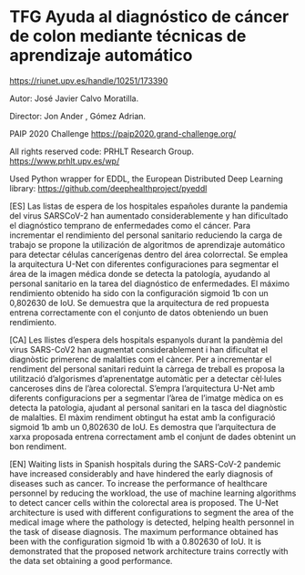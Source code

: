 # TFG Ayuda al diagnóstico de cáncer de colon mediante técnicas de aprendizaje automático
https://riunet.upv.es/handle/10251/173390

Autor: José Javier Calvo Moratilla.

Director:  Jon Ander , Gómez Adrian. 

PAIP 2020 Challenge
https://paip2020.grand-challenge.org/

All rights reserved code: PRHLT Research Group.
https://www.prhlt.upv.es/wp/

Used Python wrapper for EDDL, the European Distributed Deep Learning library:
https://github.com/deephealthproject/pyeddl

[ES] Las listas de espera de los hospitales españoles durante la pandemia del virus SARSCoV-2 han aumentado considerablemente y han dificultado el diagnóstico temprano de enfermedades como el cáncer. Para incrementar el rendimiento del personal sanitario reduciendo la carga de trabajo se propone la utilización de algoritmos de aprendizaje automático para detectar células cancerígenas dentro del área colorrectal. Se emplea la arquitectura U-Net con diferentes configuraciones para segmentar el área de la imagen médica donde se detecta la patología, ayudando al personal sanitario en la tarea del diagnóstico de enfermedades. El máximo rendimiento obtenido ha sido con la configuración sigmoid 1b con un 0,802630 de IoU. Se demuestra que la arquitectura de red propuesta entrena correctamente con el conjunto de datos obteniendo un buen rendimiento.

[CA] Les llistes d’espera dels hospitals espanyols durant la pandèmia del virus SARS-CoV2 han augmentat considerablement i han dificultat el diagnòstic primerenc de malalties com el càncer. Per a incrementar el rendiment del personal sanitari reduint la càrrega de treball es proposa la utilització d’algorismes d’aprenentatge automàtic per a detectar cèl·lules canceroses dins de l’àrea colorectal. S’empra l’arquitectura U-Net amb diferents configuracions per a segmentar l’àrea de l’imatge mèdica on es detecta la patologia, ajudant al personal sanitari en la tasca del diagnòstic de malalties. El màxim rendiment obtingut ha estat amb la configuració sigmoid 1b amb un 0,802630 de IoU. Es demostra que l’arquitectura de xarxa proposada entrena correctament amb el conjunt de dades obtenint un bon rendiment.

[EN] Waiting lists in Spanish hospitals during the SARS-CoV-2 pandemic have increased considerably and have hindered the early diagnosis of diseases such as cancer. To increase the performance of healthcare personnel by reducing the workload, the use of machine learning algorithms to detect cancer cells within the colorectal area is proposed. The U-Net architecture is used with different configurations to segment the area of the medical image where the pathology is detected, helping health personnel in the task of disease diagnosis. The maximum performance obtained has been with the configuration sigmoid 1b with a 0.802630 of IoU. It is demonstrated that the proposed network architecture trains correctly with the data set obtaining a good performance.
